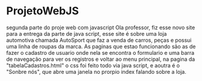 # ProjetoWebJS
 segunda parte do proje web com javascript
Ola professor, fiz esse novo site para a entrega da parte de java script, esse site é sobre uma loja automotiva chamada AutoSport 
que faz a venda de carros, peças e possui uma linha de roupas da marca.
As paginas que estao funcionando são as de fazer o cadastro de usuario onde nela se encontra o formulario e uma barra de navegação para 
ver os registros e voltar ao menu principal, na pagina da "tabelaCadastros.html" o css foi feito todo via java script,
e aoutra é o "Sonbre nós", que abre uma janela no prorpio index falando sobre a loja.
